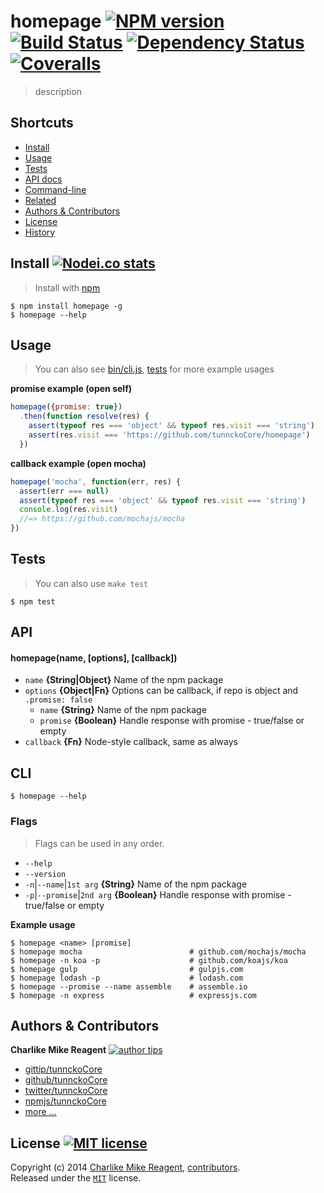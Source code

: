 # homepage [![NPM version][npmjs-shields]][npmjs-url] [![Build Status][travis-img]][travis-url] [![Dependency Status][depstat-img]][depstat-url] [![Coveralls][coveralls-shields]][coveralls-url]
> description

## Shortcuts
- [Install](#install-)
- [Usage](#usage)
- [Tests](#tests)
- [API docs](#api)
- [Command-line](#cli)
- [Related](#related)
- [Authors & Contributors](#authors--contributors)
- [License](./license.md)
- [History](./history.md)


## Install [![Nodei.co stats][npmjs-install]][npmjs-url]
> Install with [npm](https://npmjs.org)

```
$ npm install homepage -g
$ homepage --help
```


## Usage
> You can also see [bin/cli.js](./bin/cli.js), [tests](./test/test.js) for more example usages

**promise example (open self)**
```js
homepage({promise: true})
  .then(function resolve(res) {
    assert(typeof res === 'object' && typeof res.visit === 'string')
    assert(res.visit === 'https://github.com/tunnckoCore/homepage')
  })
```
**callback example (open mocha)**
```js
homepage('mocha', function(err, res) {
  assert(err === null)
  assert(typeof res === 'object' && typeof res.visit === 'string')
  console.log(res.visit)
  //=> https://github.com/mochajs/mocha
})
```


## Tests
> You can also use `make test`

```
$ npm test
```


## API

#### homepage(name, [options], [callback])
- `name` **{String|Object}** Name of the npm package
- `options` **{Object|Fn}** Options can be callback, if repo is object and `.promise: false`
  - `name` **{String}** Name of the npm package
  - `promise` **{Boolean}** Handle response with promise - true/false or empty
- `callback` **{Fn}** Node-style callback, same as always


## CLI
```
$ homepage --help
```

### Flags
> Flags can be used in any order.

- `--help`
- `--version`
- `-n`|`--name`|`1st arg` **{String}** Name of the npm package
- `-p`|`--promise`|`2nd arg` **{Boolean}** Handle response with promise - true/false or empty

**Example usage**
```
$ homepage <name> [promise]
$ homepage mocha                        # github.com/mochajs/mocha
$ homepage -n koa -p                    # github.com/koajs/koa
$ homepage gulp                         # gulpjs.com
$ homepage lodash -p                    # lodash.com
$ homepage --promise --name assemble    # assemble.io
$ homepage -n express                   # expressjs.com
```


## Authors & Contributors

**Charlike Mike Reagent** [![author tips][author-gittip-img]][author-gittip]
+ [gittip/tunnckoCore][author-gittip]
+ [github/tunnckoCore][author-github]
+ [twitter/tunnckoCore][author-twitter]
+ [npmjs/tunnckoCore][author-npmjs]
+ [more ...][author-more]


## License [![MIT license][license-img]][license-url]
Copyright (c) 2014 [Charlike Mike Reagent][author-website], [contributors](https://github.com/tunnckoCore/homepage/graphs/contributors).  
Released under the [`MIT`][license-url] license.


[downloads-img]: http://img.shields.io/npm/dm/homepage.svg
[npm-required-version-img]: http://img.shields.io/badge/npm-%3E=%201.4.28-blue.svg
[node-required-version-img]: https://img.shields.io/node/v/homepage.svg
[node-required-version-url]: http://nodejs.org/download/

[npmjs-url]: http://npm.im/homepage
[npmjs-fury]: https://badge.fury.io/js/homepage.svg
[npmjs-shields]: https://img.shields.io/npm/v/homepage.svg
[npmjs-install]: https://nodei.co/npm/homepage.svg?mini=true

[coveralls-url]: https://coveralls.io/r/tunnckoCore/homepage?branch=master
[coveralls-shields]: https://img.shields.io/coveralls/tunnckoCore/homepage.svg

[license-url]: https://github.com/tunnckoCore/homepage/blob/master/license.md
[license-img]: http://img.shields.io/badge/license-MIT-blue.svg

[travis-url]: https://travis-ci.org/tunnckoCore/homepage
[travis-img]: https://travis-ci.org/tunnckoCore/homepage.svg?branch=master

[depstat-url]: https://david-dm.org/tunnckoCore/homepage
[depstat-img]: https://david-dm.org/tunnckoCore/homepage.svg

[ferver-img]: http://img.shields.io/badge/using-ferver-585858.svg
[ferver-url]: https://github.com/jonathanong/ferver

[author-gittip-img]: http://img.shields.io/gittip/tunnckoCore.svg
[author-gittip]: https://www.gittip.com/tunnckoCore
[author-github]: https://github.com/tunnckoCore
[author-twitter]: https://twitter.com/tunnckoCore
[author-website]: http://www.whistle-bg.tk
[author-npmjs]: https://npmjs.org/~tunnckocore
[author-more]: http://j.mp/1stW47C

[cobody-url]: https://github.com/tj/co-body
[mocha-url]: https://github.com/tj/mocha
[rawbody-url]: https://github.com/stream-utils/raw-body
[multer-url]: https://github.com/expressjs/multer
[express-url]: https://github.com/strongloop/express
[formidable-url]: https://github.com/felixge/node-formidable
[co-url]: https://github.com/tj/co
[extend-url]: https://github.com/justmoon/node-extend
[csp-report]: https://mathiasbynens.be/notes/csp-reports
